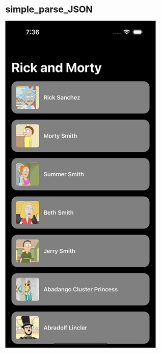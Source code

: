 # simple_parse_JSON

![](https://github.com/KirillHomy/simple_parse_JSON/blob/main/Simulator%20Screenshot%20-%20iPhone%2014%20Pro%20-%202023-04-15%20at%2019.36.36.png)
